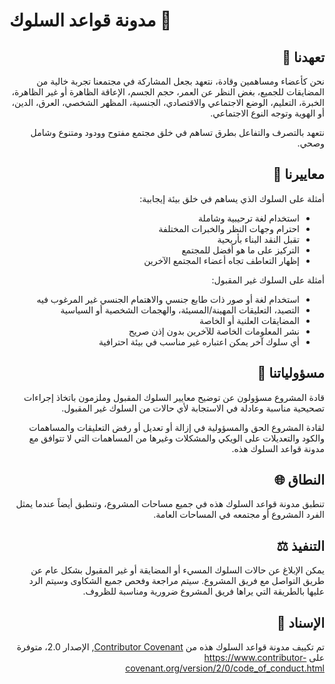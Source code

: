 # مدونة قواعد السلوك 📜

<div dir="rtl">

## تعهدنا 🤝

نحن كأعضاء ومساهمين وقادة، نتعهد بجعل المشاركة في مجتمعنا تجربة خالية من المضايقات للجميع، بغض النظر عن العمر، حجم الجسم، الإعاقة الظاهرة أو غير الظاهرة، الخبرة، التعليم، الوضع الاجتماعي والاقتصادي، الجنسية، المظهر الشخصي، العرق، الدين، أو الهوية وتوجه النوع الاجتماعي.

نتعهد بالتصرف والتفاعل بطرق تساهم في خلق مجتمع مفتوح وودود ومتنوع وشامل وصحي.

## معاييرنا 🎯

أمثلة على السلوك الذي يساهم في خلق بيئة إيجابية:

* استخدام لغة ترحيبية وشاملة
* احترام وجهات النظر والخبرات المختلفة
* تقبل النقد البناء بأريحية
* التركيز على ما هو أفضل للمجتمع
* إظهار التعاطف تجاه أعضاء المجتمع الآخرين

أمثلة على السلوك غير المقبول:

* استخدام لغة أو صور ذات طابع جنسي والاهتمام الجنسي غير المرغوب فيه
* التصيد، التعليقات المهينة/المسيئة، والهجمات الشخصية أو السياسية
* المضايقات العلنية أو الخاصة
* نشر المعلومات الخاصة للآخرين بدون إذن صريح
* أي سلوك آخر يمكن اعتباره غير مناسب في بيئة احترافية

## مسؤولياتنا 👥

قادة المشروع مسؤولون عن توضيح معايير السلوك المقبول وملزمون باتخاذ إجراءات تصحيحية مناسبة وعادلة في الاستجابة لأي حالات من السلوك غير المقبول.

لقادة المشروع الحق والمسؤولية في إزالة أو تعديل أو رفض التعليقات والمساهمات والكود والتعديلات على الويكي والمشكلات وغيرها من المساهمات التي لا تتوافق مع مدونة قواعد السلوك هذه.

## النطاق 🌐

تنطبق مدونة قواعد السلوك هذه في جميع مساحات المشروع، وتنطبق أيضاً عندما يمثل الفرد المشروع أو مجتمعه في المساحات العامة.

## التنفيذ ⚖️

يمكن الإبلاغ عن حالات السلوك المسيء أو المضايقة أو غير المقبول بشكل عام عن طريق التواصل مع فريق المشروع. سيتم مراجعة وفحص جميع الشكاوى وسيتم الرد عليها بالطريقة التي يراها فريق المشروع ضرورية ومناسبة للظروف.

## الإسناد 📝

تم تكييف مدونة قواعد السلوك هذه من [Contributor Covenant][homepage], الإصدار 2.0،
متوفرة على https://www.contributor-covenant.org/version/2/0/code_of_conduct.html

[homepage]: https://www.contributor-covenant.org

</div>
